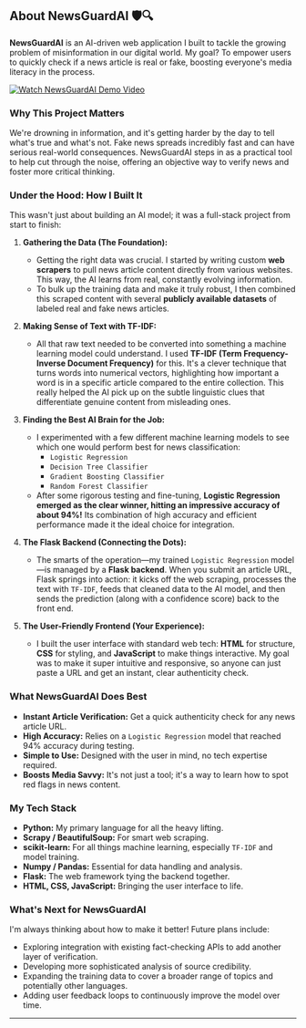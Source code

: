 ## About NewsGuardAI 🛡️🔍

**NewsGuardAI** is an AI-driven web application I built to tackle the growing problem of misinformation in our digital world. My goal? To empower users to quickly check if a news article is real or fake, boosting everyone's media literacy in the process.

[![Watch NewsGuardAI Demo Video](https://img.youtube.com/vi/ZffgqAQS1SY/hqdefault.jpg)](https://youtu.be/ZfFggAQS1SY)

### Why This Project Matters

We're drowning in information, and it's getting harder by the day to tell what's true and what's not. Fake news spreads incredibly fast and can have serious real-world consequences. NewsGuardAI steps in as a practical tool to help cut through the noise, offering an objective way to verify news and foster more critical thinking.

### Under the Hood: How I Built It

This wasn't just about building an AI model; it was a full-stack project from start to finish:

1.  **Gathering the Data (The Foundation):**
    * Getting the right data was crucial. I started by writing custom **web scrapers** to pull news article content directly from various websites. This way, the AI learns from real, constantly evolving information.
    * To bulk up the training data and make it truly robust, I then combined this scraped content with several **publicly available datasets** of labeled real and fake news articles.

2.  **Making Sense of Text with TF-IDF:**
    * All that raw text needed to be converted into something a machine learning model could understand. I used **TF-IDF (Term Frequency-Inverse Document Frequency)** for this. It's a clever technique that turns words into numerical vectors, highlighting how important a word is in a specific article compared to the entire collection. This really helped the AI pick up on the subtle linguistic clues that differentiate genuine content from misleading ones.

3.  **Finding the Best AI Brain for the Job:**
    * I experimented with a few different machine learning models to see which one would perform best for news classification:
        * `Logistic Regression`
        * `Decision Tree Classifier`
        * `Gradient Boosting Classifier`
        * `Random Forest Classifier`
    * After some rigorous testing and fine-tuning, **Logistic Regression emerged as the clear winner, hitting an impressive accuracy of about 94%!** Its combination of high accuracy and efficient performance made it the ideal choice for integration.

4.  **The Flask Backend (Connecting the Dots):**
    * The smarts of the operation—my trained `Logistic Regression` model—is managed by a **Flask backend**. When you submit an article URL, Flask springs into action: it kicks off the web scraping, processes the text with `TF-IDF`, feeds that cleaned data to the AI model, and then sends the prediction (along with a confidence score) back to the front end.

5.  **The User-Friendly Frontend (Your Experience):**
    * I built the user interface with standard web tech: **HTML** for structure, **CSS** for styling, and **JavaScript** to make things interactive. My goal was to make it super intuitive and responsive, so anyone can just paste a URL and get an instant, clear authenticity check.

### What NewsGuardAI Does Best

* **Instant Article Verification:** Get a quick authenticity check for any news article URL.
* **High Accuracy:** Relies on a `Logistic Regression` model that reached 94% accuracy during testing.
* **Simple to Use:** Designed with the user in mind, no tech expertise required.
* **Boosts Media Savvy:** It's not just a tool; it's a way to learn how to spot red flags in news content.

### My Tech Stack

* **Python:** My primary language for all the heavy lifting.
* **Scrapy / BeautifulSoup:** For smart web scraping.
* **scikit-learn:** For all things machine learning, especially `TF-IDF` and model training.
* **Numpy / Pandas:** Essential for data handling and analysis.
* **Flask:** The web framework tying the backend together.
* **HTML, CSS, JavaScript:** Bringing the user interface to life.

### What's Next for NewsGuardAI

I'm always thinking about how to make it better! Future plans include:

* Exploring integration with existing fact-checking APIs to add another layer of verification.
* Developing more sophisticated analysis of source credibility.
* Expanding the training data to cover a broader range of topics and potentially other languages.
* Adding user feedback loops to continuously improve the model over time.

---
